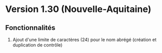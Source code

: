 # Version 1.30 (Nouvelle-Aquitaine)

## Fonctionnalités
1. Ajout d'une limite de caractères (24) pour le nom abrégé (création et duplication de contrôle)